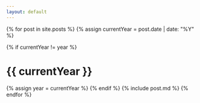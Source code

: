 ```yaml
---
layout: default
---
```


{% for post in site.posts %}
  {% assign currentYear = post.date | date: "%Y" %}
  
  {% if currentYear != year %}
  <h1 id="{{ currentYear }}" class="section">{{ currentYear }}</h1>
  {% assign year = currentYear %}
  {% endif %}
  {% include post.md %}
{% endfor %}